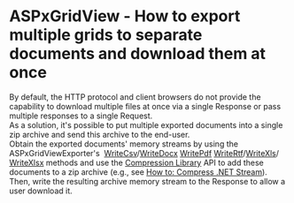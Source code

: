 # ASPxGridView - How to export multiple grids to separate documents and download them at once


By default, the HTTP protocol and client browsers do not provide the capability to download multiple files at once via a single Response or pass multiple responses to a single Request. <br>As a solution, it's possible to put multiple exported documents into a single zip archive and send this archive to the end-user. <br>Obtain the exported documents' memory streams by using the ASPxGridViewExporter's  <a href="https://documentation.devexpress.com/AspNet/DevExpress.Web.ASPxGridExporterBase.WriteCsv.overloads">WriteCsv</a>/<a href="https://documentation.devexpress.com/AspNet/DevExpress.Web.ASPxGridExporterBase.WriteDocx.overloads">WriteDocx</a> <a href="https://documentation.devexpress.com/AspNet/DevExpress.Web.ASPxGridExporterBase.WritePdf.overloads">WritePdf</a> <a href="https://documentation.devexpress.com/AspNet/DevExpress.Web.ASPxGridExporterBase.WriteRtf.overloads">WriteRtf</a>/<a href="https://documentation.devexpress.com/AspNet/DevExpress.Web.ASPxGridExporterBase.WriteXls.overloads">WriteXls</a>/ <a href="https://documentation.devexpress.com/AspNet/DevExpress.Web.ASPxGridExporterBase.WriteXlsx.overloads">WriteXlsx</a> methods and use the <a href="https://documentation.devexpress.com/#DocumentServer/CustomDocument15093">Compression Library</a> API to add these documents to a zip archive (e.g., see <a href="https://documentation.devexpress.com/#DocumentServer/CustomDocument15245">How to: Compress .NET Stream</a>). Then, write the resulting archive memory stream to the Response to allow a user download it.

<br/>


